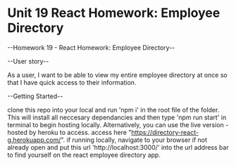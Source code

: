 # Unit 19 React Homework: Employee Directory


--Homework 19 -  React Homework: Employee Directory--


--User story--

As a user, I want to be able to view my entire employee directory at once so that I have quick access to their information.



--Getting Started--

clone this repo into your local and run 'npm i' in the root file of the folder. 
This will install all neccesary dependancies and then type 'npm run start' in terminal to begin hosting locally.
Alternatively, you can use the live version - hosted by heroku to access. access here "https://directory-react-g.herokuapp.com/". if running locally, navigate to your browser if not already open and put this url 'http://localhost:3000/' into the url address bar to find yourself on the react employee directory app. 
